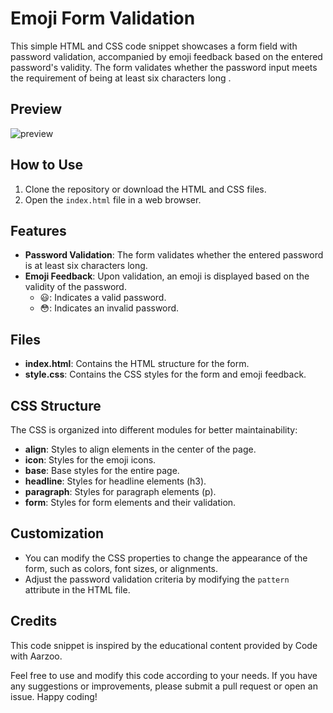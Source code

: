 # Emoji Form Validation

This simple HTML and CSS code snippet showcases a form field with password validation, accompanied by emoji feedback based on the entered password's validity. The form validates whether the password input meets the requirement of being at least six characters long .

## Preview
![preview](https://github.com/withaarzoo/Emoji-Form-Validation/assets/59678435/e16f2920-58dd-4a1a-b6d2-20499b11d5bf)

## How to Use

1. Clone the repository or download the HTML and CSS files.
2. Open the `index.html` file in a web browser.

## Features

- **Password Validation**: The form validates whether the entered password is at least six characters long.
- **Emoji Feedback**: Upon validation, an emoji is displayed based on the validity of the password.
  - 😃: Indicates a valid password.
  - 😳: Indicates an invalid password.

## Files

- **index.html**: Contains the HTML structure for the form.
- **style.css**: Contains the CSS styles for the form and emoji feedback.

## CSS Structure

The CSS is organized into different modules for better maintainability:

- **align**: Styles to align elements in the center of the page.
- **icon**: Styles for the emoji icons.
- **base**: Base styles for the entire page.
- **headline**: Styles for headline elements (h3).
- **paragraph**: Styles for paragraph elements (p).
- **form**: Styles for form elements and their validation.

## Customization

- You can modify the CSS properties to change the appearance of the form, such as colors, font sizes, or alignments.
- Adjust the password validation criteria by modifying the `pattern` attribute in the HTML file.

## Credits

This code snippet is inspired by the educational content provided by Code with Aarzoo.

Feel free to use and modify this code according to your needs. If you have any suggestions or improvements, please submit a pull request or open an issue. Happy coding!
